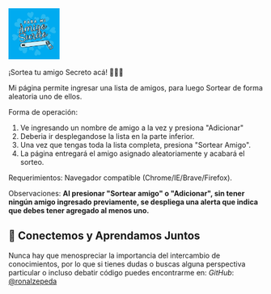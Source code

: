 <img src="assets/AS.jpg" width="20%" height="20%">

¡Sortea tu amigo Secreto acá! 🎁🎁🎁

Mi página permite ingresar una lista de amigos, para luego Sortear de forma aleatoria uno de ellos.


Forma de operación:
1. Ve ingresando un nombre de amigo a la vez y presiona "Adicionar"
2. Deberia ir desplegandose la lista en la parte inferior.
3. Una vez que tengas toda la lista completa, presiona "Sortear Amigo".
4. La página entregará el amigo asignado aleatoriamente y acabará el sorteo.


Requerimientos:
Navegador compatible (Chrome/IE/Brave/Firefox).

Observaciones:
**Al presionar "Sortear amigo" o "Adicionar", sin tener ningún amigo ingresado previamente, se despliega una alerta que indica que debes tener agregado al menos uno.**


## 🤝 Conectemos y Aprendamos Juntos

Nunca hay que menospreciar la importancia del intercambio de conocimientos, por lo que si tienes dudas o buscas alguna perspectiva particular o incluso debatir código puedes encontrarme en:
*GitHub*: [@ronalzepeda](https://github.com/ronalzepeda) 

